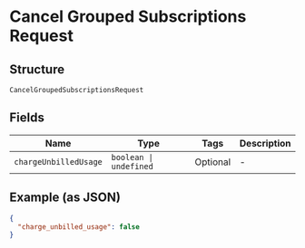 
# Cancel Grouped Subscriptions Request

## Structure

`CancelGroupedSubscriptionsRequest`

## Fields

| Name | Type | Tags | Description |
|  --- | --- | --- | --- |
| `chargeUnbilledUsage` | `boolean \| undefined` | Optional | - |

## Example (as JSON)

```json
{
  "charge_unbilled_usage": false
}
```

